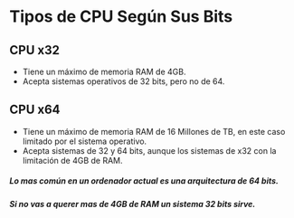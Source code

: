 # Tipos de CPU Según Sus Bits

## CPU x32 
   * Tiene un máximo de memoria RAM de 4GB.
   * Acepta sistemas operativos de 32 bits, pero no de 64.
## CPU x64
   * Tiene un máximo de memoria RAM de 16 Millones de TB, en este caso limitado por el sistema operativo.
   * Acepta sistemas de 32 y 64 bits, aunque los sistemas de x32 con la limitación de 4GB de RAM.
  
##### Lo mas común en un ordenador actual es una arquitectura de 64 bits.

##### Si no vas a querer mas de 4GB de RAM un sistema 32 bits sirve.
